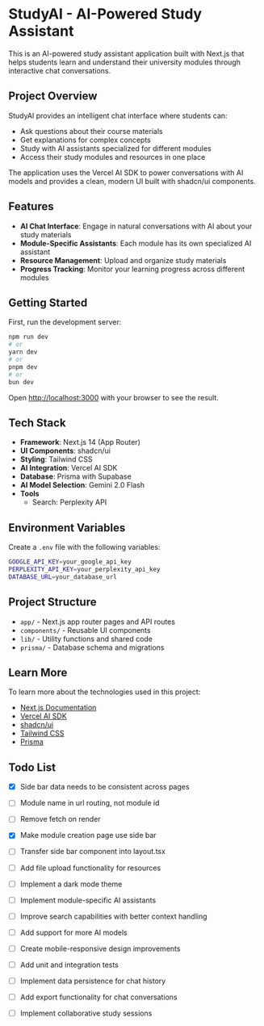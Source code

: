 # StudyAI - AI-Powered Study Assistant

This is an AI-powered study assistant application built with Next.js that helps students learn and understand their university modules through interactive chat conversations.

## Project Overview

StudyAI provides an intelligent chat interface where students can:

- Ask questions about their course materials
- Get explanations for complex concepts
- Study with AI assistants specialized for different modules
- Access their study modules and resources in one place

The application uses the Vercel AI SDK to power conversations with AI models and provides a clean, modern UI built with shadcn/ui components.

## Features

- **AI Chat Interface**: Engage in natural conversations with AI about your study materials
- **Module-Specific Assistants**: Each module has its own specialized AI assistant
- **Resource Management**: Upload and organize study materials
- **Progress Tracking**: Monitor your learning progress across different modules

## Getting Started

First, run the development server:

```bash
npm run dev
# or
yarn dev
# or
pnpm dev
# or
bun dev
```

Open [http://localhost:3000](http://localhost:3000) with your browser to see the result.

## Tech Stack

- **Framework**: Next.js 14 (App Router)
- **UI Components**: shadcn/ui
- **Styling**: Tailwind CSS
- **AI Integration**: Vercel AI SDK
- **Database**: Prisma with Supabase
- **AI Model Selection**: Gemini 2.0 Flash
- **Tools**
  - Search: Perplexity API

## Environment Variables

Create a `.env` file with the following variables:

```bash
GOOGLE_API_KEY=your_google_api_key
PERPLEXITY_API_KEY=your_perplexity_api_key
DATABASE_URL=your_database_url
```

## Project Structure

- `app/` - Next.js app router pages and API routes
- `components/` - Reusable UI components
- `lib/` - Utility functions and shared code
- `prisma/` - Database schema and migrations

## Learn More

To learn more about the technologies used in this project:

- [Next.js Documentation](https://nextjs.org/docs)
- [Vercel AI SDK](https://sdk.vercel.ai/docs)
- [shadcn/ui](https://ui.shadcn.com)
- [Tailwind CSS](https://tailwindcss.com/docs)
- [Prisma](https://www.prisma.io/docs)

## Todo List

- [x] Side bar data needs to be consistent across pages
- [ ] Module name in url routing, not module id
- [ ] Remove fetch on render
- [x] Make module creation page use side bar
- [ ] Transfer side bar component into layout.tsx
- [ ] Add file upload functionality for resources
- [ ] Implement a dark mode theme

- [ ] Implement module-specific AI assistants
- [ ] Improve search capabilities with better context handling
- [ ] Add support for more AI models

- [ ] Create mobile-responsive design improvements
- [ ] Add unit and integration tests

- [ ] Implement data persistence for chat history
- [ ] Add export functionality for chat conversations
- [ ] Implement collaborative study sessions
